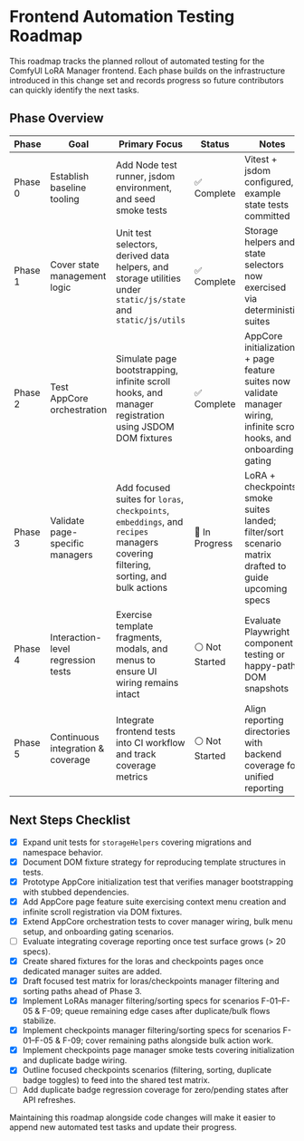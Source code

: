 # Frontend Automation Testing Roadmap

This roadmap tracks the planned rollout of automated testing for the ComfyUI LoRA Manager frontend. Each phase builds on the infrastructure introduced in this change set and records progress so future contributors can quickly identify the next tasks.

## Phase Overview

| Phase | Goal | Primary Focus | Status | Notes |
| --- | --- | --- | --- | --- |
| Phase 0 | Establish baseline tooling | Add Node test runner, jsdom environment, and seed smoke tests | ✅ Complete | Vitest + jsdom configured, example state tests committed |
| Phase 1 | Cover state management logic | Unit test selectors, derived data helpers, and storage utilities under `static/js/state` and `static/js/utils` | ✅ Complete | Storage helpers and state selectors now exercised via deterministic suites |
| Phase 2 | Test AppCore orchestration | Simulate page bootstrapping, infinite scroll hooks, and manager registration using JSDOM DOM fixtures | ✅ Complete | AppCore initialization + page feature suites now validate manager wiring, infinite scroll hooks, and onboarding gating |
| Phase 3 | Validate page-specific managers | Add focused suites for `loras`, `checkpoints`, `embeddings`, and `recipes` managers covering filtering, sorting, and bulk actions | 🚧 In Progress | LoRA + checkpoints smoke suites landed; filter/sort scenario matrix drafted to guide upcoming specs |
| Phase 4 | Interaction-level regression tests | Exercise template fragments, modals, and menus to ensure UI wiring remains intact | ⚪ Not Started | Evaluate Playwright component testing or happy-path DOM snapshots |
| Phase 5 | Continuous integration & coverage | Integrate frontend tests into CI workflow and track coverage metrics | ⚪ Not Started | Align reporting directories with backend coverage for unified reporting |

## Next Steps Checklist

- [x] Expand unit tests for `storageHelpers` covering migrations and namespace behavior.
- [x] Document DOM fixture strategy for reproducing template structures in tests.
- [x] Prototype AppCore initialization test that verifies manager bootstrapping with stubbed dependencies.
- [x] Add AppCore page feature suite exercising context menu creation and infinite scroll registration via DOM fixtures.
- [x] Extend AppCore orchestration tests to cover manager wiring, bulk menu setup, and onboarding gating scenarios.
- [ ] Evaluate integrating coverage reporting once test surface grows (> 20 specs).
- [x] Create shared fixtures for the loras and checkpoints pages once dedicated manager suites are added.
- [x] Draft focused test matrix for loras/checkpoints manager filtering and sorting paths ahead of Phase 3.
- [x] Implement LoRAs manager filtering/sorting specs for scenarios F-01–F-05 & F-09; queue remaining edge cases after duplicate/bulk flows stabilize.
- [x] Implement checkpoints manager filtering/sorting specs for scenarios F-01–F-05 & F-09; cover remaining paths alongside bulk action work.
- [x] Implement checkpoints page manager smoke tests covering initialization and duplicate badge wiring.
- [x] Outline focused checkpoints scenarios (filtering, sorting, duplicate badge toggles) to feed into the shared test matrix.
- [ ] Add duplicate badge regression coverage for zero/pending states after API refreshes.

Maintaining this roadmap alongside code changes will make it easier to append new automated test tasks and update their progress.
